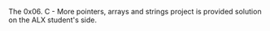 The 0x06. C - More pointers, arrays and strings project is provided solution on the ALX student's side.
